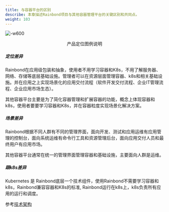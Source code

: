 ```yaml
---
title: 与容器平台的区别
describe: 本章描述Rainbond项目与其他容器管理平台的关键区别和共同点。
weight: 103
---
```


![-w600](https://grstatic.oss-cn-shanghai.aliyuncs.com/docs/images/WechatIMG110.jpeg)
<center>产品定位图例说明</center>

##### 定位差异
Rainbond在应用级包装和抽象，使用者不用学习容器和K8s，不用了解服务器、网络、存储等底层基础设施。管理者可以在资源层面管理容器、k8s和相关基础设施。并在应用之上实现场景化的应用交付流程（软件开发交付流程、企业IT管理流程、企业应用市场生态）。

其他容器平台主要是为了简化容器管理和扩展容器的功能，概念上体现容器和k8s，使用者要要学习容器和K8s，并在容器粒度实现场景化解决方案。

##### 场景差异
Rainbond根据不同人群有不同的管理界面，面向开发、测试和应用运维有应用管理的控制台，面向系统运维有命令行工具和资源管理后台，面向应用交付人员和最终用户有应用市场。

其他容器平台通常在统一的管理界面管理容器和基础设施，主要面向人群是运维。

##### 跟k8s差异

Kubernetes 是 Rainbond底层一个技术组件，使用Rainbond不需要学习容器和k8s，Rainbond兼容容器和K8s的标准, Rainbond运行在k8s上，k8s负责所有应用的运行和调度。

参考[技术架构](/docs/architecture/architecture/)
